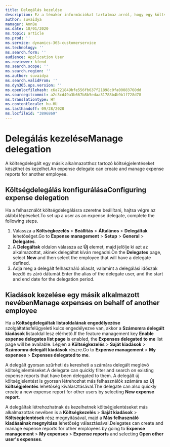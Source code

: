 ```yaml
---
title: Delegálás kezelése
description: Ez a témakör információkat tartalmaz arról, hogy egy költségdelegált hogyan hozhat létre és kezelhet egy másik alkalmazotthoz tartozó költségjelentéseket.
author: suvaidya
manager: AnnBe
ms.date: 10/01/2020
ms.topic: article
ms.prod: ''
ms.service: dynamics-365-customerservice
ms.technology: ''
ms.search.form: ''
audience: Application User
ms.reviewer: kfend
ms.search.scope: ''
ms.search.region: ''
ms.author: suvaidya
ms.search.validFrom: ''
ms.dyn365.ops.version: ''
ms.openlocfilehash: c6a721849bfe556fb637f21898c0fa00083760dd
ms.sourcegitcommit: a2c3cd49a3b667b8b5edaa31788b4b9b1f728d78
ms.translationtype: HT
ms.contentlocale: hu-HU
ms.lasthandoff: 09/28/2020
ms.locfileid: "3896869"
---
```

# <a name="manage-delegation"></a><span data-ttu-id="8bb58-103">Delegálás kezelése</span><span class="sxs-lookup"><span data-stu-id="8bb58-103">Manage delegation</span></span>
<span data-ttu-id="8bb58-104">A költségdelegált egy másik alkalmazotthoz tartozó költségjelentéseket készíthet és kezelhet.</span><span class="sxs-lookup"><span data-stu-id="8bb58-104">An expense delegate can create and manage expense reports for another employee.</span></span>

## <a name="configuring-expense-delegation"></a><span data-ttu-id="8bb58-105">Költségdelegálás konfigurálása</span><span class="sxs-lookup"><span data-stu-id="8bb58-105">Configuring expense delegation</span></span>

<span data-ttu-id="8bb58-106">Ha a felhasználót költségdelegálásra szeretne beállítani, hajtsa végre az alábbi lépéseket.</span><span class="sxs-lookup"><span data-stu-id="8bb58-106">To set up a user as an expense delegate, complete the following steps.</span></span> 
1. <span data-ttu-id="8bb58-107">Válassza a **Költségkezelés** > **Beállítás** > **Általános** > **Delegáltak** lehetőséget.</span><span class="sxs-lookup"><span data-stu-id="8bb58-107">Go to **Expense management** > **Setup** > **General** > **Delegates**.</span></span> 
2. <span data-ttu-id="8bb58-108">A **Delegáltak** oldalon válassza az **Új** elemet, majd jelölje ki azt az alkalmazottat, akinek delegáltat kíván megadni.</span><span class="sxs-lookup"><span data-stu-id="8bb58-108">On the **Delegates** page, select **New** and then select the employee that will have a delegate defined.</span></span> 
3. <span data-ttu-id="8bb58-109">Adja meg a delegált felhasználó aliasát, valamint a delegálási időszak kezdő és záró dátumát.</span><span class="sxs-lookup"><span data-stu-id="8bb58-109">Enter the alias of the delegate user, and the start and end date for the delegation period.</span></span>

## <a name="manage-expenses-on-behalf-of-another-employee"></a><span data-ttu-id="8bb58-110">Kiadások kezelése egy másik alkalmazott nevében</span><span class="sxs-lookup"><span data-stu-id="8bb58-110">Manage expenses on behalf of another employee</span></span>

<span data-ttu-id="8bb58-111">Ha a **Költségdelegáltak listaoldalának engedélyezése** szolgáltatásfelügyeleti kulcs engedélyezve van, akkor a **Számomra delegált kiadások** listaoldal lesz elérhető.</span><span class="sxs-lookup"><span data-stu-id="8bb58-111">If the feature management key **Enable expense delegates list page** is enabled, the **Expenses delegated to me** list page will be available.</span></span> <span data-ttu-id="8bb58-112">Lépjen a **Költségkezelés** > **Saját kiadások** > **Számomra delegált kiadások** részre.</span><span class="sxs-lookup"><span data-stu-id="8bb58-112">Go to **Expense management** > **My expenses** > **Expenses delegated to me**.</span></span>

<span data-ttu-id="8bb58-113">A delegált gyorsan szűrheti és keresheti a számára delegált meglévő költségjelentéseket.</span><span class="sxs-lookup"><span data-stu-id="8bb58-113">A delegate can quickly filter and search on existing expense reports that have been delegated to them.</span></span> <span data-ttu-id="8bb58-114">A delegált új költségjelentést is gyorsan létrehozhat más felhasználók számára az **Új költségjelentés** lehetőség kiválasztásával.</span><span class="sxs-lookup"><span data-stu-id="8bb58-114">The delegate can also quickly create a new expense report for other users by selecting **New expense report**.</span></span>

<span data-ttu-id="8bb58-115">A delegáltak létrehozhatnak és kezelhetnek költségjelentéseket más alkalmazottak nevében is a **Költségkezelés** > **Saját kiadások** > **Költségjelentések** rész megnyitásával, majd a **Más felhasználó kiadásainak megnyitása** lehetőség választásával.</span><span class="sxs-lookup"><span data-stu-id="8bb58-115">Delegates can create and manage expense reports for other employees by going to **Expense management** > **My expenses** > **Expense reports** and selecting **Open other user's expenses**.</span></span>
